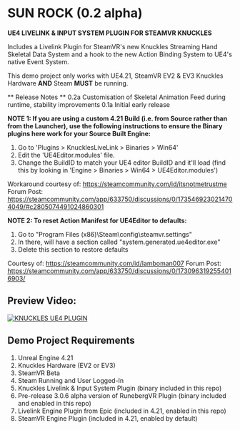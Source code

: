 # SUN ROCK (0.2 alpha)
**UE4 LIVELINK &amp; INPUT SYSTEM PLUGIN FOR STEAMVR KNUCKLES**

Includes a Livelink Plugin for SteamVR's new Knuckles Streaming Hand Skeletal Data System and a hook to the new Action Binding System to UE4's native Event System.

This demo project only works with UE4.21, SteamVR EV2 & EV3 Knuckles Hardware **AND** Steam **MUST** be running.

** Release Notes **
0.2a Customisation of Skeletal Animation Feed during runtime, stability improvements
0.1a Initial early release

**NOTE 1: If you are using a custom 4.21 Build (i.e. from Source rather than from the Launcher), use the following instructions to ensure the Binary plugins here work for your Source Built Engine:**

1. Go to 'Plugins > KnucklesLiveLink > Binaries > Win64' 
2. Edit the 'UE4Editor.modules' file. 
3. Change the BuildID to match your UE4 editor BuildID and it'll load (find this by looking in 'Engine > Binaries > Win64 > UE4Editor.modules')

Workaround courtesy of: https://steamcommunity.com/id/itsnotmetrustme
Forum Post: https://steamcommunity.com/app/633750/discussions/0/1735469230214704049/#c2805074491024860301

**NOTE 2: To reset Action Manifest for UE4Editor to defaults:**

1. Go to "Program Files (x86)\Steam\config\steamvr.settings"
2. In there, will have a section called "system.generated.ue4editor.exe"
3. Delete this section to restore defaults 

Courtesy of: https://steamcommunity.com/id/lamboman007
Forum Post: https://steamcommunity.com/app/633750/discussions/0/1730963192554016903/

## Preview Video:

[![KNUCKLES UE4 PLUGIN](http://img.youtube.com/vi/DDu5W_b88N0/0.jpg)](http://www.youtube.com/watch?v=DDu5W_b88N0 "Knuckles UE4 Plugin Overview")

## Demo Project Requirements

1. Unreal Engine 4.21
2. Knuckles Hardware (EV2 or EV3)
3. SteamVR Beta
4. Steam Running and User Logged-In
5. Knuckles Livelink & Input System Plugin (binary included in this repo)
6. Pre-release 3.0.6 alpha version of RunebergVR Plugin (binary included and enabled in this repo)
7. Livelink Engine Plugin from Epic (included in 4.21, enabled in this repo)
8. SteamVR Engine Plugin (included in 4.21, enabled by default)
